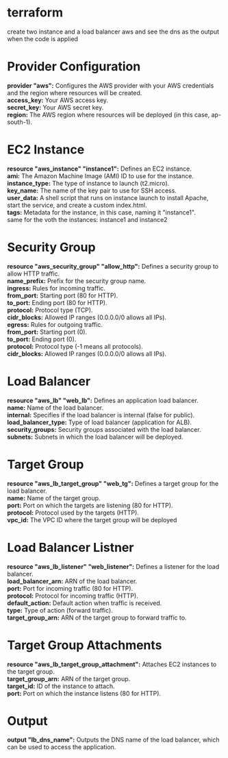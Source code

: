 # terraform
create two instance  and a load balancer aws and see the dns as the output when the code is applied 

# Provider Configuration
<b>provider "aws":</b> Configures the AWS provider with your AWS credentials and the region where resources will be created.<br>
<b>access_key:</b> Your AWS access key.<br>
<b>secret_key:</b> Your AWS secret key.<br>
<b>region:</b> The AWS region where resources will be deployed (in this case, ap-south-1).

# EC2 Instance
<b>resource "aws_instance" "instance1":</b> Defines an EC2 instance.<br>
<b>ami:</b> The Amazon Machine Image (AMI) ID to use for the instance.<br>
<b>instance_type:</b> The type of instance to launch (t2.micro).<br>
<b>key_name:</b> The name of the key pair to use for SSH access.<br>
<b>user_data:</b> A shell script that runs on instance launch to install Apache, start the service, and create a custom index.html.<br>
<b>tags:</b> Metadata for the instance, in this case, naming it "instance1".<br>
same for the voth the instances: instance1 and instance2

# Security Group
<b>resource "aws_security_group" "allow_http":</b> Defines a security group to allow HTTP traffic.<br>
<b>name_prefix:</b> Prefix for the security group name.<br>
<b>ingress:</b> Rules for incoming traffic.<br>
<b>from_port:</b> Starting port (80 for HTTP).<br>
<b>to_port:</b> Ending port (80 for HTTP).<br>
<b>protocol:</b> Protocol type (TCP).<br>
<b>cidr_blocks:</b> Allowed IP ranges (0.0.0.0/0 allows all IPs).<br>
<b>egress:</b> Rules for outgoing traffic.<br>
<b>from_port:</b> Starting port (0).<br>
<b>to_port:</b> Ending port (0).<br>
<b>protocol:</b> Protocol type (-1 means all protocols).<br>
<b>cidr_blocks:</b> Allowed IP ranges (0.0.0.0/0 allows all IPs).

# Load Balancer
<b>resource "aws_lb" "web_lb":</b> Defines an application load balancer.<br>
<b>name:</b> Name of the load balancer.<br>
<b>internal:</b> Specifies if the load balancer is internal (false for public).<br>
<b>load_balancer_type:</b> Type of load balancer (application for ALB).<br>
<b>security_groups:</b> Security groups associated with the load balancer.<br>
<b>subnets:</b> Subnets in which the load balancer will be deployed.<br>

# Target Group
<b>resource "aws_lb_target_group" "web_tg":</b> Defines a target group for the load balancer.<br>
<b>name:</b> Name of the target group.<br>
<b>port:</b> Port on which the targets are listening (80 for HTTP).<br>
<b>protocol:</b> Protocol used by the targets (HTTP).<br>
<b>vpc_id:</b> The VPC ID where the target group will be deployed<br>

# Load Balancer Listner
<b>resource "aws_lb_listener" "web_listener":</b> Defines a listener for the load balancer.<br>
<b>load_balancer_arn:</b> ARN of the load balancer.<br>
<b>port:</b> Port for incoming traffic (80 for HTTP).<br>
<b>protocol:</b> Protocol for incoming traffic (HTTP).<br>
<b>default_action:</b> Default action when traffic is received.<br>
<b>type:</b> Type of action (forward traffic).<br>
<b>target_group_arn:</b> ARN of the target group to forward traffic to.

# Target Group Attachments
<b>resource "aws_lb_target_group_attachment":</b> Attaches EC2 instances to the target group.<br>
<b>target_group_arn:</b> ARN of the target group.<br>
<b>target_id:</b> ID of the instance to attach.<br>
<b>port:</b> Port on which the instance listens (80 for HTTP).<br>

# Output
<b>output "lb_dns_name":</b> Outputs the DNS name of the load balancer, which can be used to access the application.<br>
